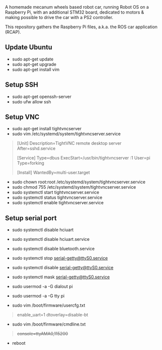 
A homemade mecanum wheels based robot car, running Robot OS on a Raspberry Pi, with an additional STM32 board, dedicated to motors & making possible to drive the car with a PS2 controller.

This repository gathers the Raspberry Pi files, a.k.a. the ROS car application (RCAP).

## Update Ubuntu

- sudo apt-get update
- sudo apt-get upgrade
- sudo apt-get install vim

## Setup SSH

- sudo apt-get openssh-server
- sudo ufw allow ssh

## Setup VNC

- sudo apt-get install tightvncserver
- sudo vim /etc/systemd/system/tightvncserver.service

>  [Unit]
>  Description=TightVNC remote desktop server  
>  After=sshd.service
>  
>  [Service]
>  Type=dbus
>  ExecStart=/usr/bin/tightvncserver :1
>  User=pi
>  Type=forking
>  
>  [Install]
>  WantedBy=multi-user.target

- sudo chown root:root /etc/systemd/system/tightvncserver.service
- sudo chmod 755 /etc/systemd/system/tightvncserver.service
- sudo systemctl start  tightvncserver.service
- sudo systemctl status tightvncserver.service
- sudo systemctl enable tightvncserver.service

##  Setup serial port

- sudo systemctl disable hciuart
- sudo systemctl disable hciuart.service
- sudo systemctl disable bluetooth.service

- sudo systemctl stop    serial-getty@ttyS0.service
- sudo systemctl disable serial-getty@ttyS0.service
- sudo systemctl mask    serial-getty@ttyS0.service

- sudo usermod -a -G dialout pi
- sudo usermod -a -G tty pi

- sudo vim /boot/firmware/usercfg.txt
>  enable_uart=1
>  dtoverlay=disable-bt

- sudo vim /boot/firmware/cmdline.txt
>  ~~console=ttyAMA0,115200~~

- reboot 

